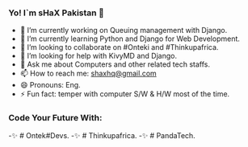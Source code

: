 ### Yo! I`m sHaX Pakistan 👋

- 🔭 I’m currently working on Queuing management with Django.
- 🌱 I’m currently learning Python and Django for Web Development.
- 👯 I’m looking to collaborate on #Onteki and #Thinkupafrica.
- 🤔 I’m looking for help with KivyMD and Django.
- 💬 Ask me about Computers and other related tech staffs.
- 📫 How to reach me: shaxhq@gmail.com
- 😄 Pronouns: Eng.
- ⚡ Fun fact: temper with computer S/W & H/W most of the time.


### Code Your Future With:

-✨ # Ontek#Devs.
-✨ # Thinkupafrica.
-✨ # PandaTech.
